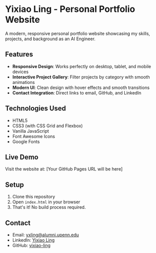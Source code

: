 # Yixiao Ling - Personal Portfolio Website

A modern, responsive personal portfolio website showcasing my skills, projects, and background as an AI Engineer.

## Features

- **Responsive Design**: Works perfectly on desktop, tablet, and mobile devices
- **Interactive Project Gallery**: Filter projects by category with smooth animations
- **Modern UI**: Clean design with hover effects and smooth transitions
- **Contact Integration**: Direct links to email, GitHub, and LinkedIn

## Technologies Used

- HTML5
- CSS3 (with CSS Grid and Flexbox)
- Vanilla JavaScript
- Font Awesome Icons
- Google Fonts

## Live Demo

Visit the website at: [Your GitHub Pages URL will be here]

## Setup

1. Clone this repository
2. Open `index.html` in your browser
3. That's it! No build process required.

## Contact

- Email: yxling@alumni.upenn.edu
- LinkedIn: [Yixiao Ling](https://www.linkedin.com/in/yixiao-ling/)
- GitHub: [yixiao-ling](https://github.com/yixiao-ling)
